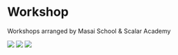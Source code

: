 # Workshop

Workshops arranged by Masai School &amp; Scalar Academy

<img src="Workshop/Workshop-NetFlix/Screenshot-Netflix.png" />
<img src="D:\Workshop\Workshop-PayTM\Screenshot-Paytm.png" />
<img src="D:\Workshop\Workshop-Tinder\Screenshot-Tinder.png" />
